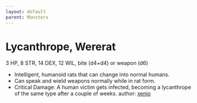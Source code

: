 ```yaml
---
layout: default
parent: Monsters
---
```

# Lycanthrope, Wererat
3 HP, 8 STR, 14 DEX, 12 WIL, bite (d4+d4) or weapon (d6)
- Intelligent, humanoid rats that can change into normal humans. 
- Can speak and wield weapons normally while in rat form.
- Critical Damage: A human victim gets infected, becoming a lycanthrope of the same type after a couple of weeks.
author: [xenio](https://xenioinabottle.blogspot.com/2021/03/classic-monsters-for-cairnito-part-2.html)

